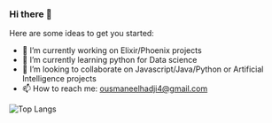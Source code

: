 ### Hi there 👋

<!--
**ousmane12/ousmane12** is a ✨ _special_ ✨ repository because its `README.md` (this file) appears on your GitHub profile.
-->
Here are some ideas to get you started:

- 🔭 I’m currently working on Elixir/Phoenix projects
- 🌱 I’m currently learning python for Data science
- 👯 I’m looking to collaborate on Javascript/Java/Python or Artificial Intelligence projects
- 📫 How to reach me: ousmaneelhadji4@gmail.com

![Top Langs](https://github-readme-stats.vercel.app/api/top-langs/?username=ousmane12&layout=compact&theme=radical)

